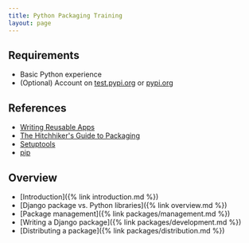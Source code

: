 ```yaml
---
title: Python Packaging Training
layout: page
---
```


## Requirements
- Basic Python experience
- (Optional) Account on [test.pypi.org](https://test.pypi.org) or [pypi.org](https://pypi.org)

## References

- [Writing Reusable Apps](https://docs.djangoproject.com/en/2.2/intro/reusable-apps/)
- [The Hitchhiker's Guide to Packaging](https://the-hitchhikers-guide-to-packaging.readthedocs.io/en/latest/quickstart.html)
- [Setuptools](https://setuptools.readthedocs.io/en/latest/)
- [pip](https://pip.pypa.io/en/stable/installing/)

## Overview

- [Introduction]({% link introduction.md %})
- [Django package vs. Python libraries]({% link overview.md %})
- [Package management]({% link packages/management.md %})
- [Writing a Django package]({% link packages/development.md %})
- [Distributing a package]({% link packages/distribution.md %})

